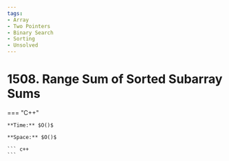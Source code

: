 ```yaml
---
tags:
- Array
- Two Pointers
- Binary Search
- Sorting
- Unsolved
---
```



# 1508. Range Sum of Sorted Subarray Sums

=== "C++"

    **Time:** $O()$

    **Space:** $O()$

    ``` c++
    ```